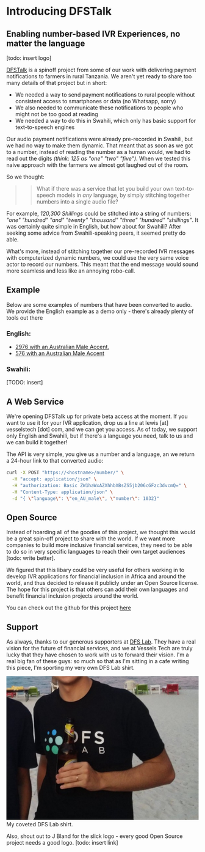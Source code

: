 # Introducing DFSTalk
## Enabling number-based IVR Experiences, no matter the language

[todo: insert logo]

[DFSTalk](https://github.com/vessels-tech/dfstalk) is a spinoff project from some of our work with delivering payment notifications to farmers in rural Tanzania. We aren't yet ready to share too many details of that project but in short:

- We needed a way to send payment notifications to rural people without consistent access to smartphones or data (no Whatsapp, sorry)
- We also needed to communicate these notifications to people who might not be too good at reading
- We needed a way to do this in Swahili, which only has basic support for text-to-speech engines

Our audio payment notifications were already pre-recorded in Swahili, but we had no way to make them dynamic. That meant that as soon as we got to a number, instead of reading the number as a human would, we had to read out the digits _(think: 125 as "one" "two" "five")_. When we tested this naive approach with the farmers we almost got laughed out of the room.

So we thought:
>>What if there was a service that let you build your own text-to-speech models in _any_ language, by simply stitching together numbers into a single audio file?

For example, _120,300 Shillings_ could be stitched into a string of numbers: _"one" "hundred" "and" "twenty" "thousand" "three" "hundred" "shillings"_. It was certainly quite simple in English, but how about for Swahili? After seeking some advice from Swahili-speaking peers, it seemed pretty do able.

What's more, instead of stitching together our pre-recorded IVR messages with computerized dynamic numbers, we could use the very same voice actor to record our numbers. This meant that the end message would sound more seamless and less like an annoying robo-call.


## Example

Below are some examples of numbers that have been converted to audio. We provide the English example as a demo only - there's already plenty of tools out there 

### English:
- [2976 with an Australian Male Accent.](https://raw.githubusercontent.com/vessels-tech/dfstalk/master/docs/audio/en_AU_male_2976.mp3)
- [576 with an Australian Male Accent](https://raw.githubusercontent.com/vessels-tech/dfstalk/master/docs/audio/en_AU_male_577.mp3?raw=true)

### Swahili:
[TODO: insert]


## A Web Service

We're opening DFSTalk up for private beta access at the moment. If you want to use it for your IVR application, drop us a line at lewis [at] vesselstech [dot] com, and we can get you access. As of today, we support only English and Swahili, but if there's a language you need, talk to us and we can build it together!

The API is very simple, you give us a number and a language, an we return a 24-hour link to that converted audio:

```bash
curl -X POST "https://<hostname>/number/" \
  -H "accept: application/json" \
  -H "authorization: Basic ZW1haWxAZXhhbXBsZS5jb206cGFzc3dvcmQ=" \
  -H "Content-Type: application/json" \
  -d "{ \"language\": \"en_AU_male\", \"number\": 1032}"
```


## Open Source

Instead of hoarding all of the goodies of this project, we thought this would be a great spin-off project to share with the world. If we want more companies to build more inclusive financial services, they need to be able to do so in very specific languages to reach their own target audiences [todo: write better].

We figured that this libary could be very useful for others working in to develop IVR applications for financial inclusion in Africa and around the world, and thus decided to release it publicly under an Open Source license. The hope for this project is that others can add their own languages and benefit financial inclusion projects around the world.

You can check out the github for this project [here](https://github.com/vessels-tech/dfstalk)



## Support

As always, thanks to our generous supporters at [DFS Lab](http://dfslab.net). They have a real vision for the future of financial services, and we at Vessels Tech are truly lucky that they have chosen to work with us to forward their vision. I'm a real big fan of these guys: so much so that as I'm sitting in a cafe writing this piece, I'm sporting my very own DFS Lab shirt. 

![insert screenshot of shirt](./img/dfs_shirt.png)
My coveted DFS Lab shirt.

Also, shout out to J Bland for the slick logo - every good Open Source project needs a good logo. [todo: insert link]




